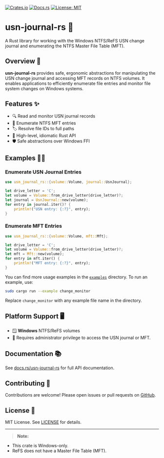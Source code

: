 [![Crates.io](https://img.shields.io/crates/v/usn-journal-rs.svg)](https://crates.io/crates/usn-journal-rs)
[![Docs.rs](https://docs.rs/usn-journal-rs/badge.svg)](https://docs.rs/usn-journal-rs)
[![License: MIT](https://img.shields.io/badge/license-MIT-blue.svg)](LICENSE)

# usn-journal-rs 🚀

A Rust library for working with the Windows NTFS/ReFS USN change journal and enumerating the NTFS Master File Table (MFT).

## Overview 📝

**usn-journal-rs** provides safe, ergonomic abstractions for manipulating the USN change journal and accessing MFT records on NTFS volumes. It enables applications to efficiently enumerate file entries and monitor file system changes on Windows systems.

## Features ✨

- 🔍 Read and monitor USN journal records
- 📂 Enumerate NTFS MFT entries
- 🏷️ Resolve file IDs to full paths
- 🦀 High-level, idiomatic Rust API
- 🛡️ Safe abstractions over Windows FFI

## Examples 🧑‍💻

### Enumerate USN Journal Entries

```rust
use usn_journal_rs::{volume::Volume, journal::UsnJournal};

let drive_letter = 'C';
let volume = Volume::from_drive_letter(drive_letter)?;
let journal = UsnJournal::new(volume);
for entry in journal.iter()? {
    println!("USN entry: {:?}", entry);
}
```

### Enumerate MFT Entries

```rust
use usn_journal_rs::{volume::Volume, mft::Mft};

let drive_letter = 'C';
let volume = Volume::from_drive_letter(drive_letter)?;
let mft = Mft::new(volume);
for entry in mft.iter() {
    println!("MFT entry: {:?}", entry);
}
```

You can find more usage examples in the [`examples`](examples/) directory. To run an example, use:

```sh
sudo cargo run --example change_monitor
```

Replace `change_monitor` with any example file name in the directory.

## Platform Support 🖥️

- 🪟 **Windows** NTFS/ReFS volumes
- 🔑 Requires administrator privilege to access the USN journal or MFT.

## Documentation 📚

See [docs.rs/usn-journal-rs](https://docs.rs/usn-journal-rs) for full API documentation.

## Contributing 🤝

Contributions are welcome! Please open issues or pull requests on [GitHub](https://github.com/wangfu91/usn-journal-rs).

## License 📝

MIT License. See [LICENSE](LICENSE) for details.

---

> **Note:** 
 - This crate is Windows-only.
 - ReFS does not have a Master File Table (MFT).
